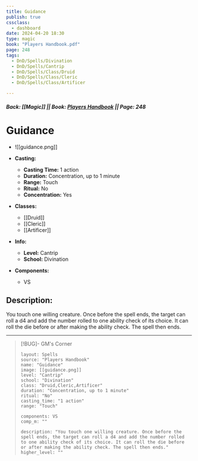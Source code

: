 ```yaml
---
title: Guidance
publish: true
cssclass:
  - dashboard
date: 2024-04-20 18:30
type: magic
book: "Players Handbook.pdf"
page: 248
tags:
  - DnD/Spells/Divination
  - DnD/Spells/Cantrip
  - DnD/Spells/Class/Druid
  - DnD/Spells/Class/Cleric
  - DnD/Spells/Class/Artificer

---
```


##### Back: [[Magic]] || Book: [Players Handbook](https://drive.google.com/drive/folders/1O5bhpYizcIT5xxAoLOuzCRht_PVS7VSG?usp=sharing) || Page: 248

# Guidance
- ![[guidance.png]]
- **Casting:**
    - **Casting Time:** 1 action
    - **Duration:** Concentration, up to 1 minute
    - **Range:** Touch
    - **Ritual:** No
    - **Concentration:** Yes
- **Classes:**
    - [[Druid]]
    - [[Cleric]]
    - [[Artificer]]

- **Info:**
    - **Level:** Cantrip
    - **School:** Divination
- **Components:**
    - VS


## Description:
You touch one willing creature. Once before the spell ends, the target can roll a d4 and add the number rolled to one ability check of its choice. It can roll the die before or after making the ability check. The spell then ends.



---

> [!BUG]- GM's Corner
>
> ```statblock
> layout: Spells
> source: "Players Handbook"
> name: "Guidance"
> image: [[guidance.png]]
> level: "Cantrip"
> school: "Divination"
> class: "Druid,Cleric,Artificer"
> duration: "Concentration, up to 1 minute"
> ritual: "No"
> casting_time: "1 action"
> range: "Touch"
>
> components: VS
> comp_m: ""
>
> description: "You touch one willing creature. Once before the spell ends, the target can roll a d4 and add the number rolled to one ability check of its choice. It can roll the die before or after making the ability check. The spell then ends."
> higher_level: ""
> ```

